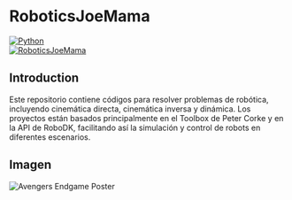 # RoboticsJoeMama

[![Python](https://img.shields.io/badge/Python-3.x-blue.svg)](https://www.python.org)  
[![RoboticsJoeMama](https://img.shields.io/badge/RoboticsJoeMama-Repo-green.svg)](https://github.com/tu-usuario/RoboticsJoeMama)

## Introduction

Este repositorio contiene códigos para resolver problemas de robótica, incluyendo cinemática directa, cinemática inversa y dinámica. Los proyectos están basados principalmente en el Toolbox de Peter Corke y en la API de RoboDK, facilitando así la simulación y control de robots en diferentes escenarios.

## Imagen

![Avengers Endgame Poster](https://static.wikia.nocookie.net/marveldatabase/images/f/fe/Avengers_Endgame_poster_041_Variant_Textless.jpg/revision/latest?cb=20190629185509)
